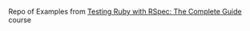 Repo of Examples from [Testing Ruby with RSpec: The Complete Guide](https://www.udemy.com/course/testing-ruby-with-rspec) course